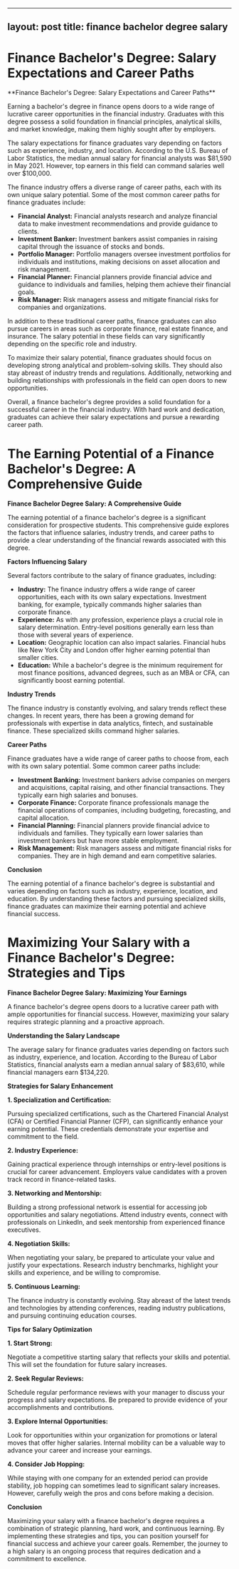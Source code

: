 
---
layout: post
title: finance bachelor degree salary
---

<h1 id="finance-bachelors-degree-salary-expectations-and-career-paths-GMuzCeTQdp">Finance Bachelor's Degree: Salary Expectations and Career Paths</h1>**Finance Bachelor's Degree: Salary Expectations and Career Paths**

Earning a bachelor's degree in finance opens doors to a wide range of lucrative career opportunities in the financial industry. Graduates with this degree possess a solid foundation in financial principles, analytical skills, and market knowledge, making them highly sought after by employers.

The salary expectations for finance graduates vary depending on factors such as experience, industry, and location. According to the U.S. Bureau of Labor Statistics, the median annual salary for financial analysts was $81,590 in May 2021. However, top earners in this field can command salaries well over $100,000.

The finance industry offers a diverse range of career paths, each with its own unique salary potential. Some of the most common career paths for finance graduates include:

* **Financial Analyst:** Financial analysts research and analyze financial data to make investment recommendations and provide guidance to clients.
* **Investment Banker:** Investment bankers assist companies in raising capital through the issuance of stocks and bonds.
* **Portfolio Manager:** Portfolio managers oversee investment portfolios for individuals and institutions, making decisions on asset allocation and risk management.
* **Financial Planner:** Financial planners provide financial advice and guidance to individuals and families, helping them achieve their financial goals.
* **Risk Manager:** Risk managers assess and mitigate financial risks for companies and organizations.

In addition to these traditional career paths, finance graduates can also pursue careers in areas such as corporate finance, real estate finance, and insurance. The salary potential in these fields can vary significantly depending on the specific role and industry.

To maximize their salary potential, finance graduates should focus on developing strong analytical and problem-solving skills. They should also stay abreast of industry trends and regulations. Additionally, networking and building relationships with professionals in the field can open doors to new opportunities.

Overall, a finance bachelor's degree provides a solid foundation for a successful career in the financial industry. With hard work and dedication, graduates can achieve their salary expectations and pursue a rewarding career path.<h1 id="the-earning-potential-of-a-finance-bachelors-degree-a-comprehensive-guide-GMuzCeTQdp">The Earning Potential of a Finance Bachelor's Degree: A Comprehensive Guide</h1>**Finance Bachelor Degree Salary: A Comprehensive Guide**

The earning potential of a finance bachelor's degree is a significant consideration for prospective students. This comprehensive guide explores the factors that influence salaries, industry trends, and career paths to provide a clear understanding of the financial rewards associated with this degree.

**Factors Influencing Salary**

Several factors contribute to the salary of finance graduates, including:

* **Industry:** The finance industry offers a wide range of career opportunities, each with its own salary expectations. Investment banking, for example, typically commands higher salaries than corporate finance.
* **Experience:** As with any profession, experience plays a crucial role in salary determination. Entry-level positions generally earn less than those with several years of experience.
* **Location:** Geographic location can also impact salaries. Financial hubs like New York City and London offer higher earning potential than smaller cities.
* **Education:** While a bachelor's degree is the minimum requirement for most finance positions, advanced degrees, such as an MBA or CFA, can significantly boost earning potential.

**Industry Trends**

The finance industry is constantly evolving, and salary trends reflect these changes. In recent years, there has been a growing demand for professionals with expertise in data analytics, fintech, and sustainable finance. These specialized skills command higher salaries.

**Career Paths**

Finance graduates have a wide range of career paths to choose from, each with its own salary potential. Some common career paths include:

* **Investment Banking:** Investment bankers advise companies on mergers and acquisitions, capital raising, and other financial transactions. They typically earn high salaries and bonuses.
* **Corporate Finance:** Corporate finance professionals manage the financial operations of companies, including budgeting, forecasting, and capital allocation.
* **Financial Planning:** Financial planners provide financial advice to individuals and families. They typically earn lower salaries than investment bankers but have more stable employment.
* **Risk Management:** Risk managers assess and mitigate financial risks for companies. They are in high demand and earn competitive salaries.

**Conclusion**

The earning potential of a finance bachelor's degree is substantial and varies depending on factors such as industry, experience, location, and education. By understanding these factors and pursuing specialized skills, finance graduates can maximize their earning potential and achieve financial success.<h1 id="maximizing-your-salary-with-a-finance-bachelors-degree-strategies-and-tips-GMuzCeTQdp">Maximizing Your Salary with a Finance Bachelor's Degree: Strategies and Tips</h1>**Finance Bachelor Degree Salary: Maximizing Your Earnings**

A finance bachelor's degree opens doors to a lucrative career path with ample opportunities for financial success. However, maximizing your salary requires strategic planning and a proactive approach.

**Understanding the Salary Landscape**

The average salary for finance graduates varies depending on factors such as industry, experience, and location. According to the Bureau of Labor Statistics, financial analysts earn a median annual salary of $83,610, while financial managers earn $134,220.

**Strategies for Salary Enhancement**

**1. Specialization and Certification:**

Pursuing specialized certifications, such as the Chartered Financial Analyst (CFA) or Certified Financial Planner (CFP), can significantly enhance your earning potential. These credentials demonstrate your expertise and commitment to the field.

**2. Industry Experience:**

Gaining practical experience through internships or entry-level positions is crucial for career advancement. Employers value candidates with a proven track record in finance-related tasks.

**3. Networking and Mentorship:**

Building a strong professional network is essential for accessing job opportunities and salary negotiations. Attend industry events, connect with professionals on LinkedIn, and seek mentorship from experienced finance executives.

**4. Negotiation Skills:**

When negotiating your salary, be prepared to articulate your value and justify your expectations. Research industry benchmarks, highlight your skills and experience, and be willing to compromise.

**5. Continuous Learning:**

The finance industry is constantly evolving. Stay abreast of the latest trends and technologies by attending conferences, reading industry publications, and pursuing continuing education courses.

**Tips for Salary Optimization**

**1. Start Strong:**

Negotiate a competitive starting salary that reflects your skills and potential. This will set the foundation for future salary increases.

**2. Seek Regular Reviews:**

Schedule regular performance reviews with your manager to discuss your progress and salary expectations. Be prepared to provide evidence of your accomplishments and contributions.

**3. Explore Internal Opportunities:**

Look for opportunities within your organization for promotions or lateral moves that offer higher salaries. Internal mobility can be a valuable way to advance your career and increase your earnings.

**4. Consider Job Hopping:**

While staying with one company for an extended period can provide stability, job hopping can sometimes lead to significant salary increases. However, carefully weigh the pros and cons before making a decision.

**Conclusion**

Maximizing your salary with a finance bachelor's degree requires a combination of strategic planning, hard work, and continuous learning. By implementing these strategies and tips, you can position yourself for financial success and achieve your career goals. Remember, the journey to a high salary is an ongoing process that requires dedication and a commitment to excellence.
